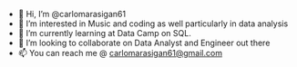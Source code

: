 - 👋 Hi, I’m @carlomarasigan61
- 👀 I’m interested in Music and coding as well particularly in data analysis
- 🌱 I’m currently learning at Data Camp on SQL.
- 💞️ I’m looking to collaborate on Data Analyst and Engineer out there
- 📫 You can reach me @ carlomarasigan61@gmail.com

<!---
carlomarasigan61/carlomarasigan61 is a ✨ special ✨ repository because its `README.md` (this file) appears on your GitHub profile.
You can click the Preview link to take a look at your changes.
--->
